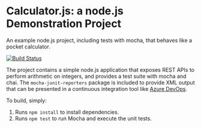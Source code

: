 Calculator.js: a node.js Demonstration Project
==============================================
An example node.js project, including tests with mocha, that behaves like
a pocket calculator.

[![Build Status](https://dev.azure.com/arminbraunsteinlab/Configuring%20Agent%20Pools%20and%20Understanding%20Pipeline%20Styles/_apis/build/status/ArminAnoAA.calculator?branchName=master)](https://dev.azure.com/arminbraunsteinlab/Configuring%20Agent%20Pools%20and%20Understanding%20Pipeline%20Styles/_build/latest?definitionId=6&branchName=master)

The project contains a simple node.js application that exposes REST APIs
to perform arithmetic on integers, and provides a test suite with mocha
and chai.  The `mocha-junit-reporters` package is included to provide XML
output that can be presented in a continuous integration tool like
[Azure DevOps](https://azure.com/devops).

To build, simply:

1. Runs `npm install` to install dependencies.
2. Runs `npm test` to run Mocha and execute the unit tests.

